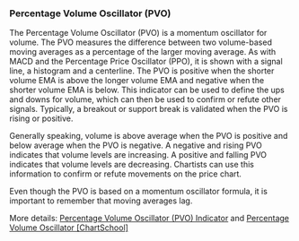 ### Percentage Volume Oscillator (PVO)

The Percentage Volume Oscillator (PVO) is a momentum oscillator for volume. The PVO measures the difference between two volume-based moving averages as a percentage of the larger moving average. As with MACD and the Percentage Price Oscillator (PPO), it is shown with a signal line, a histogram and a centerline. The PVO is positive when the shorter volume EMA is above the longer volume EMA and negative when the shorter volume EMA is below. This indicator can be used to define the ups and downs for volume, which can then be used to confirm or refute other signals. Typically, a breakout or support break is validated when the PVO is rising or positive.

Generally speaking, volume is above average when the PVO is positive and below average when the PVO is negative. A negative and rising PVO indicates that volume levels are increasing. A positive and falling PVO indicates that volume levels are decreasing. Chartists can use this information to confirm or refute movements on the price chart.

Even though the PVO is based on a momentum oscillator formula, it is important to remember that moving averages lag.

More details: [Percentage Volume Oscillator (PVO) Indicator](https://ctrader.com/algos/indicators/show/2882) and [Percentage Volume Oscillator [ChartSchool]](https://school.stockcharts.com/doku.php?id=technical_indicators:percentage_volume_oscillator_pvo)

